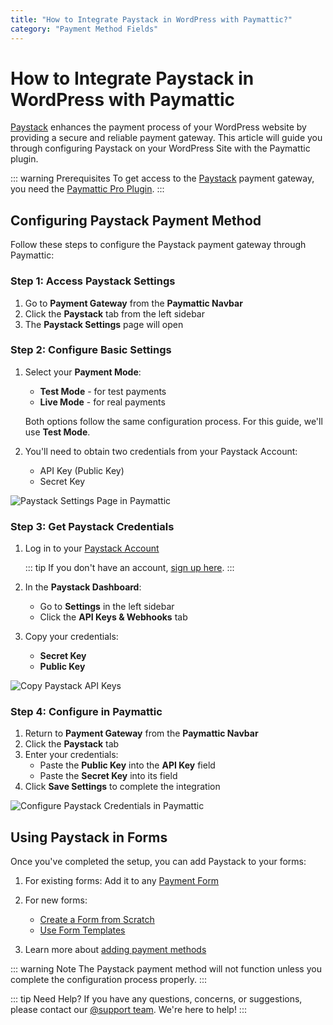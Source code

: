 ```yaml
---
title: "How to Integrate Paystack in WordPress with Paymattic?"
category: "Payment Method Fields"
---
```

# How to Integrate Paystack in WordPress with Paymattic

[Paystack](https://paystack.com/) enhances the payment process of your WordPress website by providing a secure and reliable payment gateway. This article will guide you through configuring Paystack on your WordPress Site with the Paymattic plugin.

::: warning Prerequisites
To get access to the [Paystack](https://paystack.com/) payment gateway, you need the [Paymattic Pro Plugin](/getting-started-with-paymattic/how-to-install-and-activate-paymattic-in-wordpress).
:::

## Configuring Paystack Payment Method

Follow these steps to configure the Paystack payment gateway through Paymattic:

### Step 1: Access Paystack Settings

1. Go to **Payment Gateway** from the **Paymattic Navbar**
2. Click the **Paystack** tab from the left sidebar
3. The **Paystack Settings** page will open

### Step 2: Configure Basic Settings

1. Select your **Payment Mode**:
   - **Test Mode** - for test payments
   - **Live Mode** - for real payments
   
   Both options follow the same configuration process. For this guide, we'll use **Test Mode**.

2. You'll need to obtain two credentials from your Paystack Account:
   - API Key (Public Key)
   - Secret Key

![Paystack Settings Page in Paymattic](/images/payment-method-fields/how-to-integrate-paystack-in-wordpress-with-paymattic/Payment-gateway-Paystack-Paystack-settings-scaled.webp)

### Step 3: Get Paystack Credentials

1. Log in to your [Paystack Account](https://dashboard.paystack.com/#/login)
   
   ::: tip
   If you don't have an account, [sign up here](https://dashboard.paystack.com/#/signup).
   :::

2. In the **Paystack Dashboard**:
   - Go to **Settings** in the left sidebar
   - Click the **API Keys & Webhooks** tab

3. Copy your credentials:
   - **Secret Key**
   - **Public Key**

![Copy Paystack API Keys](/images/payment-method-fields/how-to-integrate-paystack-in-wordpress-with-paymattic/Copy-the-public-key-secret-key-from-paystack-scaled.webp)

### Step 4: Configure in Paymattic

1. Return to **Payment Gateway** from the **Paymattic Navbar**
2. Click the **Paystack** tab
3. Enter your credentials:
   - Paste the **Public Key** into the **API Key** field
   - Paste the **Secret Key** into its field
4. Click **Save Settings** to complete the integration

![Configure Paystack Credentials in Paymattic](/images/payment-method-fields/how-to-integrate-paystack-in-wordpress-with-paymattic/Paste-the-API-Secret-key-scaled.webp)

## Using Paystack in Forms

Once you've completed the setup, you can add Paystack to your forms:

1. For existing forms: Add it to any [Payment Form](/payment-method-fields/how-to-create-your-first-payment-form-in-a-minute-and-accept-payments-with-paymattic)

2. For new forms:
   - [Create a Form from Scratch](/form-editor/how-to-create-a-form-from-scratch-with-paymattic)
   - [Use Form Templates](/form-editor/simple-form-templates)

3. Learn more about [adding payment methods](/payment-method-fields/how-to-use-the-payment-method-fields-section)

::: warning Note
The Paystack payment method will not function unless you complete the configuration process properly.
:::

::: tip Need Help?
If you have any questions, concerns, or suggestions, please contact our [@support team](https://wpmanageninja.com/support-tickets/). We're here to help!
:::